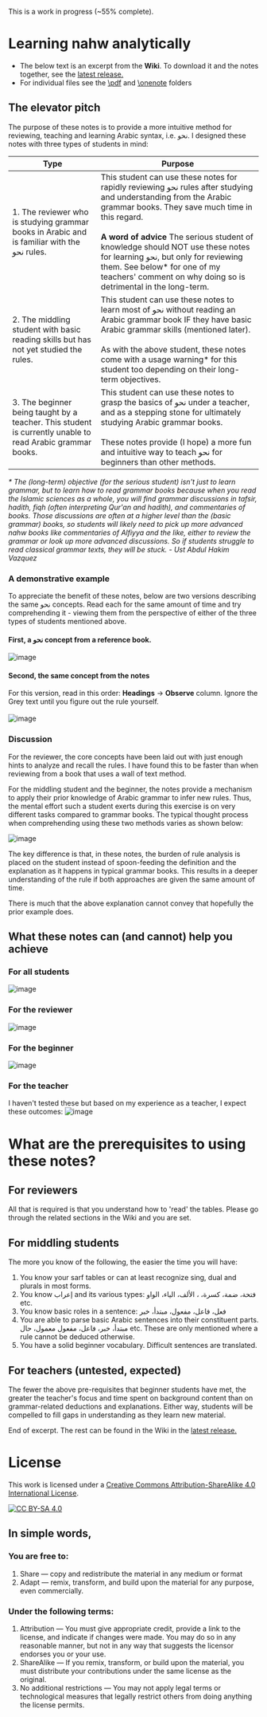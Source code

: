 This is a work in progress (~55% complete).

# Learning nahw analytically

- The below text is an excerpt from the **Wiki**. To download it and the notes together, see the [latest release.](https://github.com/zahidsyed/learning-nahw-analytically/releases/latest) 
- For individual files see the [\pdf](https://github.com/zahidsyed/learning-nahw-analytically/tree/main/pdf) and [\onenote](https://github.com/zahidsyed/learning-nahw-analytically/tree/main/onenote) folders

## The elevator pitch

The purpose of these notes is to provide a more intuitive method for reviewing, teaching and learning Arabic syntax, i.e. نحو. I designed these notes with three types of students in mind:

| Type                                                                                                        | Purpose                                                                                                                                                                                                                                                                                                                                 |
|------------------------------------------------------------------------------------------------------------|-----------------------------------------------------------------------------------------------------------------------------------------------------------------------------------------------------------------------------------------------------------------------------------------------------------------------------------------|
| 1. The reviewer who is studying grammar books in Arabic and is familiar with the نحو rules.                                                   | This student can use these notes for rapidly reviewing نحو rules after studying and understanding from the Arabic grammar books. They save much time in this regard. <br> <br> **A word of advice** The serious student of knowledge should NOT use these notes for learning نحو, but only for reviewing them. See below* for one of my teachers' comment on why doing so is detrimental in the long-term. |
| 2. The middling student with basic reading skills but has not yet studied the rules.                                                             | This student can use these notes to learn most of نحو without reading an Arabic grammar book IF they have basic Arabic grammar skills (mentioned later). <br> <br> As with the above student, these notes come with a usage warning* for this student too depending on their long-term objectives.                                                                                                          |
| 3. The beginner being taught by a teacher. This student is currently unable to read Arabic grammar books.  | This student can use these notes to grasp the basics of نحو under a teacher, and as a stepping stone for ultimately studying Arabic grammar books.<br> <br> These notes provide (I hope) a more fun and intuitive way to teach نحو for beginners than other methods.                                                                             |

_* The (long-term) objective (for the serious student) isn't just to learn grammar, but to learn how to read grammar books because when you read the Islamic sciences as a whole, you will find grammar discussions in tafsir, hadith, fiqh (often interpreting Qur'an and hadith), and commentaries of books. Those discussions are often at a higher level than the (basic grammar) books, so students will likely need to pick up more advanced nahw books like commentaries of Alfiyya and the like, either to review the grammar or look up more advanced discussions. So if students struggle to read classical grammar texts, they will be stuck. - Ust Abdul Hakim Vazquez_

### A demonstrative example
To appreciate the benefit of these notes, below are two versions describing the same نحو concepts. Read each for the same amount of time and try comprehending it - viewing them from the perspective of either of the three types of students mentioned above.

#### First, a نحو concept from a reference book.
![image](https://user-images.githubusercontent.com/5341129/191884515-d3bfacfd-9a82-4331-a162-d721cb472297.png)

#### Second, the same concept from the notes
For this version, read in this order: **Headings** → **Observe** column. Ignore the Grey text until you figure out the rule yourself. <br> <br> 
![image](https://user-images.githubusercontent.com/5341129/191884627-1f600a79-4b93-480f-b93d-09d8d3030e10.png)

### Discussion
For the reviewer, the core concepts have been laid out with just enough hints to analyze and recall the rules. I have found this to be faster than when reviewing from a book that uses a wall of text method.

For the middling student and the beginner, the notes provide a mechanism to apply their prior knowledge of Arabic grammar to infer new rules. Thus, the mental effort such a student exerts during this exercise is on very different tasks compared to grammar books. The typical thought process when comprehending using these two methods varies as shown below:

![image](https://user-images.githubusercontent.com/5341129/193469106-3e3e3720-39ee-4a39-b5b2-82086f275cf4.png)


The key difference is that, in these notes, the burden of rule analysis is placed on the student instead of spoon-feeding the definition and the explanation as it happens in typical grammar books. This results in a deeper understanding of the rule if both approaches are given the same amount of time.

There is much that the above explanation cannot convey that hopefully the prior example does. 

## What these notes can (and cannot) help you achieve
### For all students
![image](https://user-images.githubusercontent.com/5341129/193293011-0cc49cb8-dfe5-4174-ad60-2ae9cce2c262.png)

### For the reviewer
![image](https://user-images.githubusercontent.com/5341129/193294128-a8b3726a-4f10-42e2-9b49-7e42e7a70976.png)


### For the beginner
![image](https://user-images.githubusercontent.com/5341129/193293260-399bcff0-647c-4712-ab4c-9c8bd9f1d1b4.png)

### For the teacher
I haven't tested these but based on my experience as a teacher, I expect these outcomes:
![image](https://user-images.githubusercontent.com/5341129/193293399-462fc1f8-8a95-4514-9e66-b7777c979a5e.png)

# What are the prerequisites to using these notes?
## For reviewers
All that is required is that you understand how to 'read' the tables. Please go through the related sections in the Wiki and you are set.

## For middling students
The more you know of the following, the easier the time you will have:
1. You know your sarf tables or can at least recognize sing, dual and plurals in most forms.
2. You know إعراب and its various types: فتحة، ضمة، كسرة، ، الألف، الياء، الواو etc.
3. You know basic roles in a sentence: فعل، فاعل، مفعول، مبتدأ، خبر
4. You are able to parse basic Arabic sentences into their constituent parts. مبتدأ، خبر، فاعل، مفعول معمول، حال etc. These are only mentioned where a rule cannot be deduced otherwise.
5. You have a solid beginner vocabulary. Difficult sentences are translated.

## For teachers (untested, expected)
The fewer the above pre-requisites that beginner students have met, the greater the teacher's focus and time spent on background content than on grammar-related deductions and explanations. Either way, students will be compelled to fill gaps in understanding as they learn new material.

End of excerpt. The rest can be found in the Wiki in the [latest release.](https://github.com/zahidsyed/learning-nahw-analytically/releases/latest)

# License
This work is licensed under a
[Creative Commons Attribution-ShareAlike 4.0 International License][cc-by-sa].

[![CC BY-SA 4.0][cc-by-sa-image]][cc-by-sa]

[cc-by-sa]: http://creativecommons.org/licenses/by-sa/4.0/
[cc-by-sa-image]: https://licensebuttons.net/l/by-sa/4.0/88x31.png
[cc-by-sa-shield]: https://img.shields.io/badge/License-CC%20BY--SA%204.0-lightgrey.svg

## In simple words,
### You are free to:
1. Share — copy and redistribute the material in any medium or format
2. Adapt — remix, transform, and build upon the material
for any purpose, even commercially.

### Under the following terms:
1. Attribution — You must give appropriate credit, provide a link to the license, and indicate if changes were made. You may do so in any reasonable manner, but not in any way that suggests the licensor endorses you or your use.
2. ShareAlike — If you remix, transform, or build upon the material, you must distribute your contributions under the same license as the original.
3. No additional restrictions — You may not apply legal terms or technological measures that legally restrict others from doing anything the license permits.

